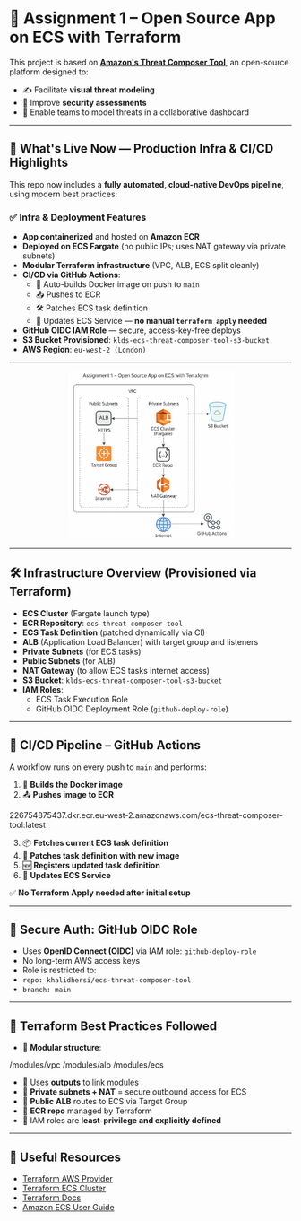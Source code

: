 # 🧪 Assignment 1 – Open Source App on ECS with Terraform

This project is based on [**Amazon's Threat Composer Tool**](https://awslabs.github.io/threat-composer/workspaces/default/dashboard), an open-source platform designed to:

- ✍️ Facilitate **visual threat modeling**
- 🔐 Improve **security assessments**
- 🚀 Enable teams to model threats in a collaborative dashboard

---

## 🚀 What's Live Now — Production Infra & CI/CD Highlights

This repo now includes a **fully automated, cloud-native DevOps pipeline**, using modern best practices:

### ✅ Infra & Deployment Features

- **App containerized** and hosted on **Amazon ECR**
- **Deployed on ECS Fargate** (no public IPs; uses NAT gateway via private subnets)
- **Modular Terraform infrastructure** (VPC, ALB, ECS split cleanly)
- **CI/CD via GitHub Actions**:
  - 🔄 Auto-builds Docker image on push to `main`
  - 📤 Pushes to ECR
  - 🛠 Patches ECS task definition
  - 🚢 Updates ECS Service — **no manual `terraform apply` needed**
- **GitHub OIDC IAM Role** — secure, access-key-free deploys
- **S3 Bucket Provisioned**: `klds-ecs-threat-composer-tool-s3-bucket`
- **AWS Region**: `eu-west-2 (London)`

---

<div align="center">
    <img src="./images/archeture-diagram.png" alt="CoderCo" width="300"/>
</div>

---

## 🛠 Infrastructure Overview (Provisioned via Terraform)

- **ECS Cluster** (Fargate launch type)
- **ECR Repository**: `ecs-threat-composer-tool`
- **ECS Task Definition** (patched dynamically via CI)
- **ALB** (Application Load Balancer) with target group and listeners
- **Private Subnets** (for ECS tasks)
- **Public Subnets** (for ALB)
- **NAT Gateway** (to allow ECS tasks internet access)
- **S3 Bucket**: `klds-ecs-threat-composer-tool-s3-bucket`
- **IAM Roles**:
  - ECS Task Execution Role
  - GitHub OIDC Deployment Role (`github-deploy-role`)

---

## 🤖 CI/CD Pipeline – GitHub Actions

A workflow runs on every push to `main` and performs:

1. 🔧 **Builds the Docker image**
2. 📤 **Pushes image to ECR**  

226754875437.dkr.ecr.eu-west-2.amazonaws.com/ecs-threat-composer-tool:latest

3. 📦 **Fetches current ECS task definition**
4. 🔁 **Patches task definition with new image**
5. 🆕 **Registers updated task definition**
6. 🔄 **Updates ECS Service**

✅ **No Terraform Apply needed after initial setup**

---

## 🔐 Secure Auth: GitHub OIDC Role

- Uses **OpenID Connect (OIDC)** via IAM role: `github-deploy-role`
- No long-term AWS access keys
- Role is restricted to:
- `repo: khalidhersi/ecs-threat-composer-tool`
- `branch: main`

---

## 🧠 Terraform Best Practices Followed

- 🔹 **Modular structure**:

/modules/vpc
/modules/alb
/modules/ecs

- 🔹 Uses **outputs** to link modules
- 🔹 **Private subnets + NAT** = secure outbound access for ECS
- 🔹 **Public ALB** routes to ECS via Target Group
- 🔹 **ECR repo** managed by Terraform
- 🔹 IAM roles are **least-privilege and explicitly defined**

---

## 🔗 Useful Resources

- [Terraform AWS Provider](https://registry.terraform.io/providers/hashicorp/aws/latest/docs)
- [Terraform ECS Cluster](https://registry.terraform.io/providers/hashicorp/aws/latest/docs/resources/ecs_cluster)
- [Terraform Docs](https://www.terraform.io/docs/index.html)
- [Amazon ECS User Guide](https://docs.aws.amazon.com/ecs/latest/userguide/what-is-ecs.html)
